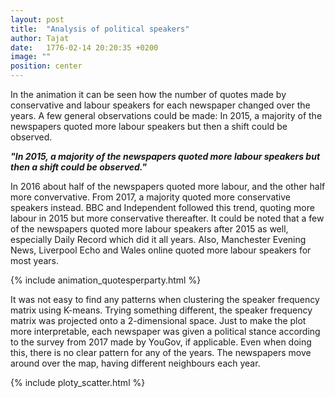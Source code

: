 ```yaml
---
layout: post
title:  "Analysis of political speakers"
author: Tajat
date:   1776-02-14 20:20:35 +0200
image: ""
position: center
---
```

In the animation it can be seen how the number of quotes made by conservative and labour speakers for each newspaper changed over the years. A few general observations could be made: In 2015, a majority of the newspapers quoted more labour speakers but then a shift could be observed. 

***"In 2015, a majority of the newspapers quoted more labour speakers but then a shift could be observed."***

In 2016 about half of the newspapers quoted more labour, and the other half more convervative. From 2017, a majority quoted more conservative speakers instead.  BBC and Independent followed this trend, quoting more labour in 2015 but more conservative thereafter. It could be noted that a few of the newspapers quoted more labour speakers after 2015 as well, especially Daily Record which did it all years. Also, Manchester Evening News, Liverpool Echo and Wales online quoted more labour speakers for most years. 

{% include animation_quotesperparty.html %}

 It was not easy to find any patterns when clustering the speaker frequency matrix using K-means. Trying something different, the speaker frequency matrix was projected onto a 2-dimensional space. Just to make the plot more interpretable, each newspaper was given a political stance according to the survey from 2017 made by YouGov, if applicable. Even when doing this, there is no clear pattern for any of the years. The newspapers move around over the map, having different neighbours each year.


{% include ploty_scatter.html %}

<!--more-->